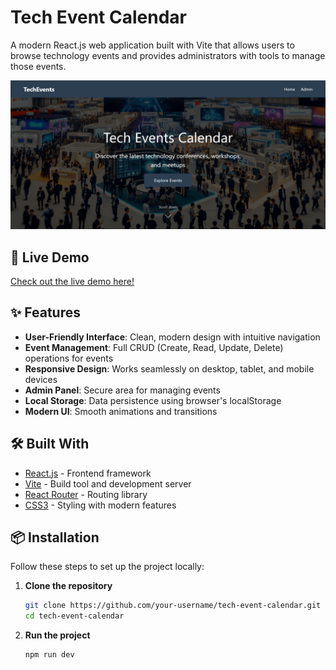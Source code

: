 # Tech Event Calendar

A modern React.js web application built with Vite that allows users to browse technology events and provides administrators with tools to manage those events.

![Tech Event Calendar Screenshot](./public/images/screenshot.png)

## 🚀 Live Demo

[Check out the live demo here!](https://tech-calender.vercel.app/) <!-- Add your deployment URL -->

## ✨ Features

- **User-Friendly Interface**: Clean, modern design with intuitive navigation
- **Event Management**: Full CRUD (Create, Read, Update, Delete) operations for events
- **Responsive Design**: Works seamlessly on desktop, tablet, and mobile devices
- **Admin Panel**: Secure area for managing events
- **Local Storage**: Data persistence using browser's localStorage
- **Modern UI**: Smooth animations and transitions

## 🛠️ Built With

- [React.js](https://reactjs.org/) - Frontend framework
- [Vite](https://vitejs.dev/) - Build tool and development server
- [React Router](https://reactrouter.com/) - Routing library
- [CSS3](https://developer.mozilla.org/en-US/docs/Web/CSS) - Styling with modern features

## 📦 Installation

Follow these steps to set up the project locally:

1. **Clone the repository**
   ```bash
   git clone https://github.com/your-username/tech-event-calendar.git
   cd tech-event-calendar
   ```
2. **Run the project**

   ```bash terminal
   npm run dev


   ```
